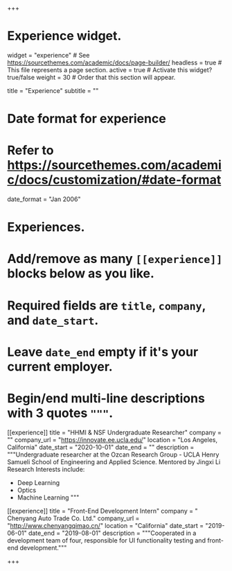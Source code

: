 +++
# Experience widget.
widget = "experience"  # See https://sourcethemes.com/academic/docs/page-builder/
headless = true  # This file represents a page section.
active = true  # Activate this widget? true/false
weight = 30  # Order that this section will appear.

title = "Experience"
subtitle = ""

# Date format for experience
#   Refer to https://sourcethemes.com/academic/docs/customization/#date-format
date_format = "Jan 2006"

# Experiences.
#   Add/remove as many `[[experience]]` blocks below as you like.
#   Required fields are `title`, `company`, and `date_start`.
#   Leave `date_end` empty if it's your current employer.
#   Begin/end multi-line descriptions with 3 quotes `"""`.
[[experience]]
  title = "HHMI & NSF Undergraduate Researcher"
  company = ""
  company_url = "https://innovate.ee.ucla.edu/"
  location = "Los Angeles, California"
  date_start = "2020-10-01"
  date_end = ""
  description = """Undergraduate researcher at the Ozcan Research Group - UCLA Henry Samueli School of Engineering and Applied Science. Mentored by Jingxi Li
  Research Interests include:
  
  * Deep Learning
  * Optics
  * Machine Learning
  """

[[experience]]
  title = "Front-End Development Intern"
  company = "​Chenyang Auto Trade Co. Ltd."
  company_url = "http://www.chenyangqimao.cn/"
  location = "California"
  date_start = "2019-06-01"
  date_end = "2019-08-01"
  description = """Cooperated in a development team of four, responsible for UI functionality testing and front-end development."""

+++
